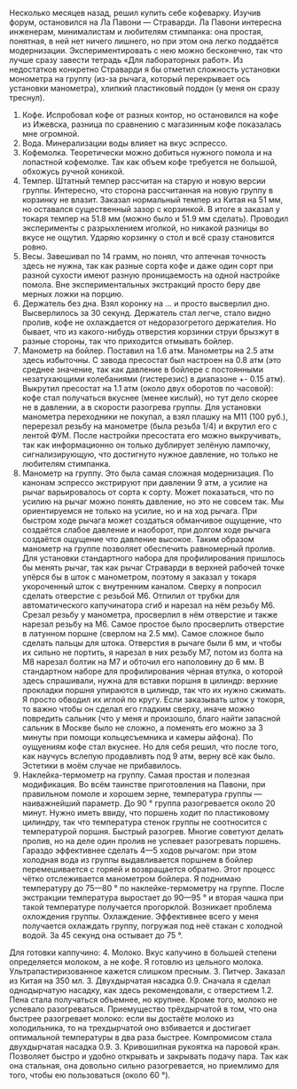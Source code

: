 Несколько месяцев назад, решил купить себе кофеварку. Изучив форум, остановился на Ла Павони — Страварди.
Ла Павони интересна инженерам, минималистам и любителям стимпанка: она простая, понятная, в ней нет ничего лишнего, но при этом она легко поддаётся модернизации. Экспериментировать с нею можно бесконечно, так что лучше сразу завести тетрадь «Для лабораторных работ».
Из недостатков конкретно Страварди я бы отметил сложность установки монометра на группу (из-за рычага, который перекрывает ось установки манометра), хлипкий пластиковый поддон (у меня он сразу треснул).
1. Кофе. Испробовал кофе от разных контор, но остановился на кофе из Ижевска, разница по сравнению с магазинным кофе показалась мне огромной.
1. Вода. Минерализации воды влияет на вкус эспрессо.
1. Кофемолка. Теоретически можно добиться нужного помола и на лопастной кофемолке. Так как объем кофе требуется не большой, обхожусь ручной коникой.
2. Темпер. Штатный темпер рассчитан на старую и новую версии группы. Интересно, что сторона рассчитанная на новую группу в корзинку не влазит. Заказал нормальный темпер из Китая на 51 мм, но оставался существенный зазор с корзинкой. В итоге я заказал у токаря темпер на 51.8 мм (можно было и 51.9 мм сделать). Проводил эксперименты с разрыхлением иголкой, но никакой разницы во вкусе не ощутил. Ударяю корзинку о стол и всё сразу становится ровно.
4. Весы. Завешивал по 14 грамм, но понял, что аптечная точность здесь не нужна, так как разные сорта кофе и даже один сорт при разной сухости имеют разную проницаемость на одной настройке помола. Вне экспериментальных экстракций просто беру две мерных ложки на порцию.
4. Держатель без дна. Взял коронку на ... и просто высверлил дно. Высверлилось за 30 секунд. Держатель стал легче, стало видно пролив, кофе не охлаждается от недоразогретого держателия. Но бывает, что из какого-нибудь отверстия корзинки струи брызжут в разные стороны, так что приходится отмывать бойлер.
4. Манометр на бойлер. Поставил на 1.6 атм. Манометры на 2.5 атм здесь избыточны. С завода пресостат был настроен на 0.8 атм (это среднее значение, так как давление в бойлере с постоянными незатухающими колебаниями (гистерезис) в диапазоне +- 0.15 атм). Выкрутил пресостат на 1.1 атм (около двух оборотов по часовой): кофе стал получаться вкуснее (менее кислый), но тут дело скорее не в давлении, а в скорости разогрева группы. Для установки манометра переходники не покупал, а взял плашку на М11 (100 руб.), перерезал резьбу на манометре (была резьба 1/4) и вкрутил его с лентой ФУМ. После настройки пресостата его можно выкручивать, так как информационно он только дублирует зелёную лампочку, сигнализирующую, что достигнуто нужное давление, но только не любителям стимпанка.
5. Манометр на группу. Это была самая сложная модернизация. По канонам эспрессо экстрируют при давлении 9 атм, а усилие на рычаг варьировалось от сорта к сорту. Может показаться, что по усилию на рычаг можно понять давление, но это не совсем так. Мы ориентируемся не только на усилие, но и на ход рычага. При быстром ходе рычага может создаться обманчивое ощущение, что создаётся слабое давление и наоборот, при долгом ходе рычага создаётся ощущение что давление высокое. Таким образом манометр на группе позволяет обеспечить равномерный пролив.
Для установки стандартного набора для профилирования пришлось бы менять рычаг, так как рычаг Страварди в верхней рабочей точке упёрся бы в шток с манометром, поэтому я заказал у токаря укороченный шток с внутренним каналом. Сверху я попросил сделать отверстие с резьбой М6. Отпилил от трубки для автоматического капучинатора сгиб и нарезал на нём резьбу М6. Срезал резьбу у манометра, просверлил в нём отверстие и также нарезал резьбу на М6. Самое простое было просверлить отверстие в латунном поршне (сверлом на 2.5 мм). Самое сложное было сделать пальцы для штока. Отверстия в рычаге были 6 мм, и чтобы их сильно не портить, я нарезал в них резьбу М7, потом из болта на М8 нарезал болтик на М7 и обточил его наполовину до 6 мм. В стандартном наборе для профилирования чёрная втулка, о которой здесь спрашивали, нужна для вставки поршня в цилиндр: верхние прокладки поршня упираются в цилиндр, так что их нужно сжимать. Я просто обводил их иглой по кругу. Если заказывать шток у токоря, то важно чтобы он сделал его гладким сверху, иначе можно повредить сальник (что у меня и произошло, благо найти запасной сальник в Москве было не сложно, а поменять его можно за 3 минуты при помощи кольцесъемника и камеры айфона). По оущуениям кофе стал вкуснее. Но для себя решил, что после того, как научусь вслепую продавливть под 9 атм, верну всё как было. Эстетики в моём случае не прибавилось.
6. Наклейка-термометр на группу. Самая простая и полезная модификация. Во всём таинстве приготовления на Павони, при правильном помоле и хорошем зерне, температура группы — наиважнейший параметр.
До 90 ° группа разогревается около 20 минут. Нужно иметь ввиду, что поршень ходит по пластиковому цилиндру, так что температура стенок группы не соотносится с температурой поршня. 
Быстрый разогрев. Многие советуют делать пролив, но на деле один пролив не успевает разогревать поршень. Гараздо эффективнее сделать 4—5 ходов рычагом: при этом холодная вода из группы выдавливается поршнем в бойлер перемешивается с горяей и возвращается обратно. Этот процесс чётко отслеживается манометром бойлера. Я поднимаю температуру до 75—80 ° по наклейке-термометру на группе.
После экстракции температура выростает до 90—95 ° и вторая чашка при такой температуре получается прогорклой. Возникает проблема охлождения группы.
Охлаждение. Эффективнее всего у меня получается охлаждать группу, погружая под неё стакан с холодной водой. За 45 секунд она остывает до 75 °.

Для готовки каппучино:
4. Молоко. Вкус капучино в большей степени определяется молоком, а не кофе. Я готовлю из цельного молока. Ультрапастиризованное кажется слишком пресным.
3. Питчер. Заказал из Китая на 350 мл.
3. Двухдырчатая насадка 0.9. Сначала я сделал однодырчатую насадку, как здесь рекомендовали, с отверстием 1.2. Пена стала получаться объемнее, но крупнее. Кроме того, молоко не успевало разогреваться. Приемущество трёхдырчатой в том, что она быстрее разогревает молоко: если вы достаёте молоко из холодильника, то на трехдырчатой оно взбивается и достигает оптимальной температуры в два раза быстрее. Компромисом стала двухдырчатая насадка 0.9.
3. Кривошипная рукоятка на паровой кран. Позволяет быстро и удобно открывать и закрывать подачу пара. Так как она стальная, она довольно сильно разогревается, но приемлимо для того, чтобы ею пользоваться (около 60 °).
